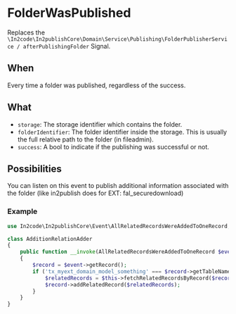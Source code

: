 # FolderWasPublished

Replaces the `\In2code\In2publishCore\Domain\Service\Publishing\FolderPublisherService / afterPublishingFolder` Signal.

## When

Every time a folder was published, regardless of the success.

## What

* `storage`: The storage identifier which contains the folder.
* `folderIdentifier`: The folder identifier inside the storage. This is usually the full relative path to the folder (in
  fileadmin).
* `success`: A bool to indicate if the publishing was successful or not.

## Possibilities

You can listen on this event to publish additional information associated with the folder (like in2publish does for EXT:
fal_securedownload)

### Example

```php
use In2code\In2publishCore\Event\AllRelatedRecordsWereAddedToOneRecord;

class AdditionRelationAdder
{
    public function __invoke(AllRelatedRecordsWereAddedToOneRecord $event): void
    {
        $record = $event->getRecord();
        if ('tx_myext_domain_model_something' === $record->getTableName()) {
            $relatedRecords = $this->fetchRelatedRecordsByRecord($record);
            $record->addRelatedRecord($relatedRecords);
        }
    }
}
```
